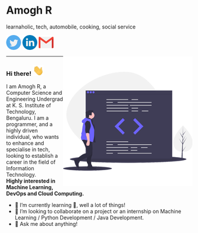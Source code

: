 # Amogh R 

learnaholic, tech, automobile, cooking, social service

<a href="https://twitter.com/amogh2004_"><img src="https://github.com/amogh2004/amogh2004/blob/master/images/twitter.png" width="40" /></a>
<a href="https://www.linkedin.com/in/amogh-r-439654b6/"><img src="https://github.com/amogh2004/amogh2004/blob/master/images/linkedin.png" width="40" /></a>
<a href="mailto:amoghpavan5363@gmail.com"><img src="https://github.com/amogh2004/amogh2004/blob/master/images/281769.png" width="40" /></a>

<img src="https://github.com/amogh2004/amogh2004/blob/master/images/logo3.png" width="350" height="350" align="right"/>

---
### Hi there! <img src="https://raw.githubusercontent.com/ABSphreak/ABSphreak/master/gifs/Hi.gif" width="30px">

I am Amogh R, a Computer Science and Engineering Undergrad at K. S. Institute of Technology, Bengaluru. I am a programmer, and a highly driven individual, who wants to enhance and specialise in tech, looking to establish a career in the field of Information Technology. </br>
**Highly interested in Machine Learning, DevOps and Cloud Computing.**


- 🌱 I’m currently learning 🤔, well a lot of things!
- 👬 I’m looking to collaborate on a project or an internship on Machine Learning / Python Development / Java Development.
- 💬 Ask me about anything!
